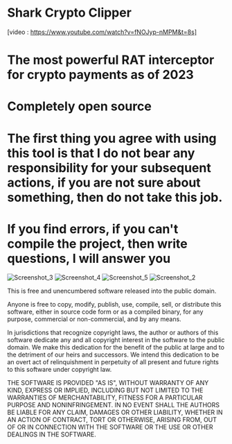# Shark Crypto Clipper 
[video : https://www.youtube.com/watch?v=fNOJyp-nMPM&t=8s]
# The most powerful RAT interceptor for crypto payments as of 2023

# Completely open source

# The first thing you agree with using this tool is that I do not bear any responsibility for your subsequent actions, if you are not sure about something, then do not take this job.

# If you find errors, if you can't compile the project, then write questions, I will answer you
![Screenshot_3](https://user-images.githubusercontent.com/118846831/211919735-f3279ab1-90d4-49cc-9d6f-98aba1fcf9cb.png)
![Screenshot_4](https://user-images.githubusercontent.com/118846831/211919828-4e99b51c-7e74-415b-b746-a793fdf8a194.png)
![Screenshot_5](https://user-images.githubusercontent.com/118846831/211919923-58f67198-c911-4489-8afa-da0f5ccf77bf.png)
![Screenshot_2](https://user-images.githubusercontent.com/118846831/211919065-44cfdf6a-4450-4092-8bbd-15b9760d04df.png)

This is free and unencumbered software released into the public domain.

Anyone is free to copy, modify, publish, use, compile, sell, or
distribute this software, either in source code form or as a compiled
binary, for any purpose, commercial or non-commercial, and by any
means.

In jurisdictions that recognize copyright laws, the author or authors
of this software dedicate any and all copyright interest in the
software to the public domain. We make this dedication for the benefit
of the public at large and to the detriment of our heirs and
successors. We intend this dedication to be an overt act of
relinquishment in perpetuity of all present and future rights to this
software under copyright law.

THE SOFTWARE IS PROVIDED "AS IS", WITHOUT WARRANTY OF ANY KIND,
EXPRESS OR IMPLIED, INCLUDING BUT NOT LIMITED TO THE WARRANTIES OF
MERCHANTABILITY, FITNESS FOR A PARTICULAR PURPOSE AND NONINFRINGEMENT.
IN NO EVENT SHALL THE AUTHORS BE LIABLE FOR ANY CLAIM, DAMAGES OR
OTHER LIABILITY, WHETHER IN AN ACTION OF CONTRACT, TORT OR OTHERWISE,
ARISING FROM, OUT OF OR IN CONNECTION WITH THE SOFTWARE OR THE USE OR
OTHER DEALINGS IN THE SOFTWARE.
